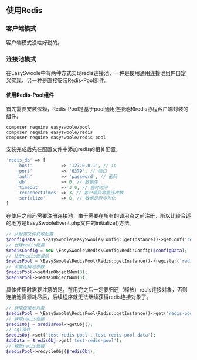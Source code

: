 ## 使用Redis

### 客户端模式

客户端模式没啥好说的。

### 连接池模式

在EasySwoole中有两种方式实现redis连接池，一种是使用通用连接池组件自定义实现，另一种是直接安装Redis-Pool组件。

#### 使用Redis-Pool组件

首先需要安装依赖，Redis-Pool是基于pool通用连接池和redis协程客户端封装的组件。

```shell
composer require easyswoole/pool
composer require easyswoole/redis
composer require easyswoole/redis-pool
```

安装完成后先在配置文件中添加redis的相关配置。

```php
'redis_db' => [
    'host'           => '127.0.0.1', // ip
    'port'           => '6379', // 端口
    'auth'           => 'password', // 密码
    'db'             => 0, // 数据库
    'timeout'        => 3.0, // 超时时间
    'reconnectTimes' => 3，// 客户端异常重连次数
    'serialize'      => 0, // 数据是否序列化
]
```

在使用之前还需要注册连接池，由于需要在所有的调用点之前注册，所以比较合适的地方是EasySwooleEvent.php文件的initialize()方法。

```php
// 从配置文件获取配置
$configData = \EasySwoole\EasySwoole\Config::getInstance()->getConf('redis_db');
// 创建redis配置
$redisConfig = new \EasySwoole\Redis\Config\RedisConfig($configData);
// 注册redis连接池
$redisPool = \EasySwoole\RedisPool\Redis::getInstance()->register('redis-pool', $redisConfig);
// 设置连接池参数
$redisPool->setMinObjectNum(3);
$redisPool->setMaxObjectNum(5);
```

具体使用时需要注意的是，在用完之后一定要归还（释放）redis连接对象，否则连接池资源耗尽后，后续程序就无法继续获得redis连接对象了。

```php
// 获取连接池对象
$redisPool = \EasySwoole\RedisPool\Redis::getInstance()->get('redis-pool');
// 获取redis连接
$redisObj = $redisPool->getObj();
// sql操作
$redisObj->set('test-redis-pool','test redis pool data');
$dbData = $redisObj->get('test-redis-pool');
// 释放redis连接
$redisPool->recycleObj($redisObj);
```